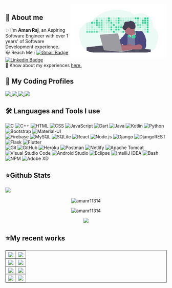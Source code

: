<img align="right" src="https://github.com/amanr11314/amanr11314/blob/main/developer.png" width="300px" style="max-width:100%;">

<h2><b>🌟 About me  </b></h2>

✨ I'm <b>Aman Raj</b>, an Aspiring Software Engineer with over 1 years' of Software Development experience.<br/>
📪 Reach Me : [![Gmail Badge](https://img.shields.io/badge/-amanr11314@gmail.com-c14438?style=flat-square&logo=Gmail&logoColor=white&link=mailto:amanr11314@gmail.com)](mailto:amanr11314@gmail.com) [![Linkedin Badge](https://img.shields.io/badge/-AmanRaj-blue?style=flat-square&logo=Linkedin&logoColor=white&link=https://www.linkedin.com/in/amanr11314)](https://www.linkedin.com/in/amanr11314/) <br/>
📄 Know about my experiences [here.](https://drive.google.com/file/d/1BfEi5KLtilUaVle9oWFA6dxjMwRpeEK-/view?usp=drive_link)
<br />

<h2><b>🌟 My Coding Profiles  </b></h2>

  <a href="https://leetcode.com/amanr11314/"> <img src="https://img.shields.io/badge/LeetCode-000000?style=plastic&logo=LeetCode&logoColor=#d16c06"> </a>
  <a href="https://www.hackerrank.com/amanr11314"> <img src="https://img.shields.io/badge/-Hackerrank-2EC866?style=plastic&logo=HackerRank&logoColor=white"> </a>
  <a href="https://www.codechef.com/users/amanr11314"> <img src="https://img.shields.io/badge/CodeChef-%23964B00.svg?style=plastic&logo=CodeChef&logoColor=white"> </a>
  <a href="https://codeforces.com/profile/Amanr11314"> <img src="https://img.shields.io/badge/Codeforces-445f9d?style=plastic&logo=Codeforces&logoColor=white"> </a>

<p align="left">
<h2><b>🛠 Languages and Tools I use </b></h2>

  ![C](https://img.shields.io/badge/-C-141321?style=plastic&logo=C)
  ![C++](https://img.shields.io/badge/C++-141321?style=plastic&logo=c%2B%2B&logoColor=00599C)
  ![HTML](https://img.shields.io/badge/-HTML-141321?style=plastic&logo=HTML5)
  ![CSS](https://img.shields.io/badge/-CSS-141321?style=plastic&logo=CSS3&logoColor=1572B6)
  ![JavaScript](https://img.shields.io/badge/-JavaScript-141321?style=plastic&logo=javascript)
  ![Dart](https://img.shields.io/badge/dart-%230175C2.svg?style=plastic&logo=dart&logoColor=white)
  ![Java](https://img.shields.io/badge/java-%23ED8B00.svg?style=plastic&logo=java&logoColor=white)
  ![Kotlin](https://img.shields.io/badge/kotlin-%230095D5.svg?style=plastic&logo=kotlin&logoColor=white)
  ![Python](https://img.shields.io/badge/python-3670A0?style=plastic&logo=python&logoColor=ffdd54)
  <br>
  ![Bootstrap](https://img.shields.io/badge/-Bootstrap-141321?style=plastic&logo=bootstrap&logoColor=563D7C)
  ![Material-UI](https://img.shields.io/badge/-MaterialUI-141321?style=plastic&logo=mui&logoColor=007EFE)
  <br>
  ![Firebase](https://img.shields.io/badge/Firebase-039BE5?style=plastic&logo=Firebase&logoColor=white)
  ![MySQL](https://img.shields.io/badge/mysql-%2300f.svg?style=plastic&logo=mysql&logoColor=white)
  ![SQLite](https://img.shields.io/badge/sqlite-%2307405e.svg?style=plastic&logo=sqlite&logoColor=white)
  ![React](https://img.shields.io/badge/-React-141321?style=plastic&logo=react)
  ![Node.js](https://img.shields.io/badge/-Node.js-141321?style=plastic&logo=node.js)
  ![Django](https://img.shields.io/badge/django-%23092E20.svg?style=plastic&logo=django&logoColor=white)
  ![DjangoREST](https://img.shields.io/badge/DJANGO-REST-ff1709?style=plastic&logo=django&logoColor=white&color=ff1709&labelColor=gray)
  	![Flask](https://img.shields.io/badge/flask-%23000.svg?style=plastic&logo=flask&logoColor=white)
  ![Flutter](https://img.shields.io/badge/Flutter-%2302569B.svg?style=plastic&logo=Flutter&logoColor=white)
  <br>
  ![Git](https://img.shields.io/badge/-Git-141321?style=plastic&logo=git)
  ![GitHub](https://img.shields.io/badge/-GitHub-141321?style=plastic&logo=github)
  ![Heroku](https://img.shields.io/badge/-Heroku-141321?style=plastic&logo=heroku&logoColor=6567a5)
  ![Postman](https://img.shields.io/badge/Postman-FF6C37?style=plastic&logo=postman&logoColor=white)
  ![Netlify](https://img.shields.io/badge/netlify-%23000000.svg?style=plastic&logo=netlify&logoColor=#00C7B7)
  ![Apache Tomcat](https://img.shields.io/badge/apache%20tomcat-%23F8DC75.svg?style=plastic&logo=apache-tomcat&logoColor=black)
  ![Visual Studio Code](https://img.shields.io/badge/-Visual%20Studio%20Code-141321?style=plastic&logo=visual-studio-code&logoColor=007ACC)
  ![Android Studio](https://img.shields.io/badge/Android%20Studio-3DDC84.svg?style=plastic&logo=android-studio&logoColor=white)
  ![Eclipse](https://img.shields.io/badge/Eclipse-FE7A16.svg?style=plastic&logo=Eclipse&logoColor=white)
  ![IntelliJ IDEA](https://img.shields.io/badge/IntelliJIDEA-000000.svg?style=plastic&logo=intellij-idea&logoColor=white)
  ![Bash](https://img.shields.io/badge/-Bash-141321?style=plastic&logo=gnu-bash&logoColor=white)
  ![NPM](https://img.shields.io/badge/-Npm-141321?style=plastic&logo=npm&logoColor=white)
  ![Adobe XD](https://img.shields.io/badge/Adobe%20XD-470137?style=plastic&logo=Adobe%20XD&logoColor=#FF61F6)
</p>

<h2><b>⭐Github Stats</b></h2> 

![](https://komarev.com/ghpvc/?username=amanr11314&label=Profile%20views&color=0e75b6&style=flat)

<div style="">
<p align="center" ><img src="https://github-readme-stats.vercel.app/api/top-langs?username=amanr11314&theme=midnight-purple&show_icons=true&locale=en&layout=compact" alt="amanr11314" /></p>
 
<p align="center" ><img src="https://github-readme-streak-stats.herokuapp.com/?user=amanr11314&theme=midnight-purple" alt="amanr11314" /></p>
<p align="center" > <a href="https://wakatime.com"><img src="https://wakatime.com/share/@amanr11314/b9409bbf-1f11-4704-8db4-74b819ddf85b.png" /></a> </p>
</div>

<h2><b>⭐My recent works</b></h2> 
<table border="1px solid">
<tr>
 <td>
  <a href="https://github.com/amanr11314/b2b_invoice_management">
   <img align="center" src="https://github-readme-stats.vercel.app/api/pin/?username=amanr11314&repo=b2b_invoice_management&theme=midnight-purple" />
  </a>
 </td>
 <td>
  <a href="https://github.com/Chandigarh-University-students/Music-Player">
   <img align="center" src="https://github-readme-stats.vercel.app/api/pin/?username=Chandigarh-University-students&repo=Music-Player&theme=midnight-purple" />
  </a>
 </td>
</tr>
 
<tr>
 <td>
  <a href="https://github.com/amanr11314/house_party">
   <img align="center" src="https://github-readme-stats.vercel.app/api/pin/?username=amanr11314&repo=house_party&theme=midnight-purple" />
  </a>
 </td>
<td>
 <a href="https://github.com/amanr11314/Flash">
  <img align="center" src="https://github-readme-stats.vercel.app/api/pin/?username=amanr11314&repo=Flash&theme=midnight-purple" />
 </a>
 </td>
</tr>

<tr>
 <td>
  <a href="https://github.com/amanr11314/fastify-crash-course">
   <img align="center" src="https://github-readme-stats.vercel.app/api/pin/?username=amanr11314&repo=fastify-crash-course&theme=midnight-purple" />
  </a>
 </td>
 <td>
  <a href="https://github.com/amanr11314/Xpers">
   <img align="center" src="https://github-readme-stats.vercel.app/api/pin/?username=amanr11314&repo=Xpers&theme=midnight-purple" />
  </a>
 </td>
</tr>

<tr>
 <td>
  <a href="https://github.com/amanr11314/Python-Automation-Projects">
   <img align="center" src="https://github-readme-stats.vercel.app/api/pin/?username=amanr11314&repo=Python-Automation-Projects&theme=midnight-purple" />
  </a>
 </td>

 <td>
  <a href="https://github.com/amanr11314/CalorieTracker">
   <img align="center" src="https://github-readme-stats.vercel.app/api/pin/?username=amanr11314&repo=CalorieTracker&theme=midnight-purple" />
  </a>
 </td>
</tr>
</table>

<!--   ![MongoDB](https://img.shields.io/badge/-MongoDB-141321?style=plastic&logo=mongodb) -->
<!--   ![Express](https://img.shields.io/badge/-ExpressJS-141321?style=plastic&logo=express) -->
